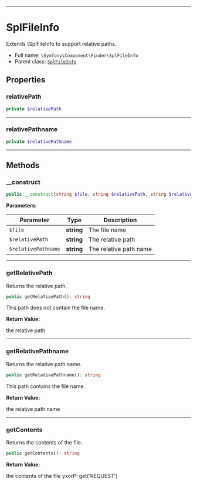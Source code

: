 ***

# SplFileInfo

Extends \SplFileInfo to support relative paths.

* Full name: `\Symfony\Component\Finder\SplFileInfo`
* Parent class: [`SplFileInfo`](../../../SplFileInfo.md)

## Properties

### relativePath

```php
private $relativePath
```

***

### relativePathname

```php
private $relativePathname
```

***

## Methods

### __construct

```php
public __construct(string $file, string $relativePath, string $relativePathname): mixed
```

**Parameters:**

| Parameter | Type | Description |
|-----------|------|-------------|
| `$file` | **string** | The file name |
| `$relativePath` | **string** | The relative path |
| `$relativePathname` | **string** | The relative path name |

***

### getRelativePath

Returns the relative path.

```php
public getRelativePath(): string
```

This path does not contain the file name.

**Return Value:**

the relative path



***

### getRelativePathname

Returns the relative path name.

```php
public getRelativePathname(): string
```

This path contains the file name.

**Return Value:**

the relative path name



***

### getContents

Returns the contents of the file.

```php
public getContents(): string
```

**Return Value:**

the contents of the file yxorP::get('REQUEST')
